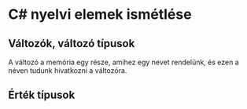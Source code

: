 ﻿# C# nyelvi elemek ismétlése

## Változók, változó típusok
A változó a memória egy része, amihez egy nevet rendelünk, és ezen a néven tudunk hivatkozni a változóra.

## Érték típusok